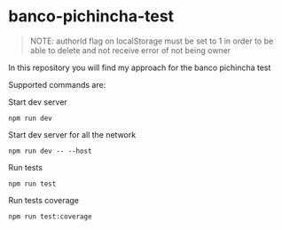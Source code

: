 # banco-pichincha-test

>NOTE: authorId flag on localStorage must be set to 1 in order to be able to delete and not receive error of not being owner

In this repository you will find my approach for the banco pichincha test

Supported commands are:

Start dev server

```console
npm run dev
```

Start dev server for all the network

```console
npm run dev -- --host
```

Run tests

```console
npm run test
```

Run tests coverage

```console
npm run test:coverage
```
